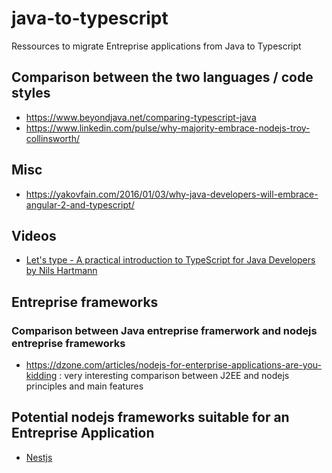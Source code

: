 # java-to-typescript  
Ressources to migrate Entreprise applications from Java to Typescript

## Comparison between the two languages / code styles

- https://www.beyondjava.net/comparing-typescript-java
- https://www.linkedin.com/pulse/why-majority-embrace-nodejs-troy-collinsworth/  

## Misc

- https://yakovfain.com/2016/01/03/why-java-developers-will-embrace-angular-2-and-typescript/

## Videos

- [Let's type - A practical introduction to TypeScript for Java Developers by Nils Hartmann
](https://www.youtube.com/watch?v=IadZyDwfwWI)

## Entreprise frameworks

### Comparison between Java entreprise framerwork and nodejs entreprise frameworks

- https://dzone.com/articles/nodejs-for-enterprise-applications-are-you-kidding : very interesting comparison between J2EE and nodejs principles and main features  

## Potential nodejs frameworks suitable for an Entreprise Application  

- [Nestjs](https://github.com/nestjs/nest)
